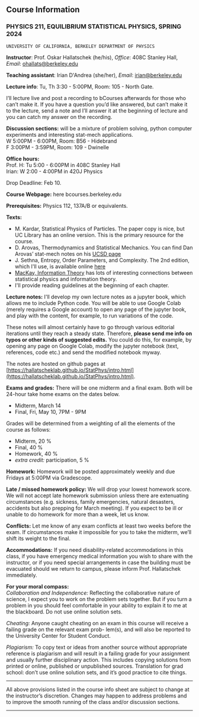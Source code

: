 ## Course Information

### PHYSICS 211, EQUILIBRIUM STATISTICAL PHYSICS, SPRING 2024

```
UNIVERSITY OF CALIFORNIA, BERKELEY DEPARTMENT OF PHYSICS
```
**Instructor**: Prof. Oskar Hallatschek (he/his), *Office*: 408C Stanley Hall, *Email*: ohallats@berkeley.edu 

**Teaching assistant**: Irian D'Andrea (she/her), *Email*: irian@berkeley.edu 

**Lecture info**: Tu, Th 3:30 - 5:00PM, Room: 105 - North Gate. 

I’ll lecture live and post a recording to bCourses afterwards for those who can’t make it. If you have a question you’d like answered, but can’t make it to the lecture, send a note and I’ll answer it at the beginning of lecture and you can catch my answer on the recording.

**Discussion sections:** will be a mixture of problem solving, python computer experiments and interesting stat-mech applications.\
W 5:00PM - 6:00PM, Room: B56 - Hidebrand \
F 3:00PM - 3:59PM, Room: 109 - Dwinelle

**Office hours:** \
Prof. H: Tu 5:00 - 6:00PM in 408C Stanley Hall\
Irian: W 2:00 - 4:00PM in 420J Physics

Drop Deadline: Feb 10.

**Course Webpage:** here bcourses.berkeley.edu

**Prerequisites:** Physics 112, 137A/B or equivalents.

**Texts:**

- M. Kardar, Statistical Physics of Particles. The paper copy is nice, but UC Library has an online version. This is the primary resource for the course.
- D. Arovas, Thermodynamics and Statistical Mechanics. You can find Dan Arovas’ stat-mech notes on his [UCSD page](https://courses.physics.ucsd.edu/2010/Spring/physics210a/LECTURES/210_COURSE.pdf)
- J. Sethna, Entropy, Order Parameters, and Complexity. The 2nd edition, which I'll use, is available online [here](https://sethna.lassp.cornell.edu/StatMech/)
- [MacKay, Information Theory](https://www.inference.org.uk/mackay/itila/book.html) has lots of interesting connections between statistical physics and information theory. 
- I'll provide reading guidelines at the beginning of each chapter. 

**Lecture notes:** I'll develop my own lecture notes as a jupyter book, which allows me to include Python code. You will be able to use Google Colab (merely requires a Google account) to open any page of the jupyter book, and play with the content, for example, to run variations of the code. 

These notes will almost certainly have to go through various editorial iterations until they reach a steady state. Therefore, **please send me info on typos or other kinds of suggested edits.** You could do this, for example, by opening any page on Google Colab, modify the jupyter notebook (text, references, code etc.) and send the modified notebook myway.

The notes are hosted on github pages at [https://hallatscheklab.github.io/StatPhys/intro.html](https://hallatscheklab.github.io/StatPhys/intro.html).

**Exams and grades:** There will be one midterm and a final exam. Both will be 24-hour take home exams on the dates
below.
- Midterm, March 14 
- Final, Fri, May 10, 7PM - 9PM

Grades will be determined from a weighting of all the elements of the course as follows:

- Midterm, 20 %
- Final, 40 %
- Homework, 40 %
- *extra credit:* participation, 5 %

**Homework:** Homework will be posted approximately weekly and due Fridays at 5:00PM via Gradescope.

**Late / missed homework policy:** We will drop your lowest homework score. We will not accept late homework submission unless there are extenuating circumstances (e.g. sickness, family emergencies, natural desasters, accidents but also prepping for March meeting). If you expect to be ill or unable to do homework for more than a week, let us know.

**Conflicts:** Let me know of any exam conflicts at least two weeks before the exam. If circumstances make it impossible
for you to take the midterm, we’ll shift its weight to the final.

**Accommodations:** If you need disability-related accommodations in this class, if you have emergency medical information you wish to share with the instructor, or if you need special arrangements in case the building must be evacuated
should we return to campus, please inform Prof. Hallatschek immediately.

**For your moral compass:** \
*Collaboration and Independence:* Reflecting the collaborative nature of science, I expect you to work on the problem
sets together. But if you turn a problem in you should feel comfortable in your ability to explain it to me at the blackboard.
Do not use online solution sets.

*Cheating:* Anyone caught cheating on an exam in this course will receive a failing grade on the relevant exam prob-
lem(s), and will also be reported to the University Center for Student Conduct.

*Plagiarism:* To copy text or ideas from another source without appropriate reference is plagiarism and will result in a failing grade for your assignment and usually further disciplinary action. This includes copying solutions from printed
or online, published or unpublished sources. Translation for grad school: don’t use online solution sets, and it’s good practice to cite things.


-----------

All above provisions listed in the course info sheet are subject to change at the instructor’s discretion. Changes may
happen to address problems and to improve the smooth running of the class and/or discussion sections.

------------


